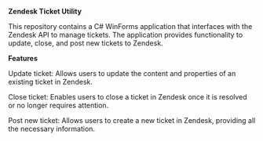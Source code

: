 **Zendesk Ticket Utility**


This repository contains a C# WinForms application that interfaces with the Zendesk API to manage tickets. The application provides functionality to update, close, and post new tickets to Zendesk.

**Features**


Update ticket: Allows users to update the content and properties of an existing ticket in Zendesk.

Close ticket: Enables users to close a ticket in Zendesk once it is resolved or no longer requires attention.

Post new ticket: Allows users to create a new ticket in Zendesk, providing all the necessary information.
